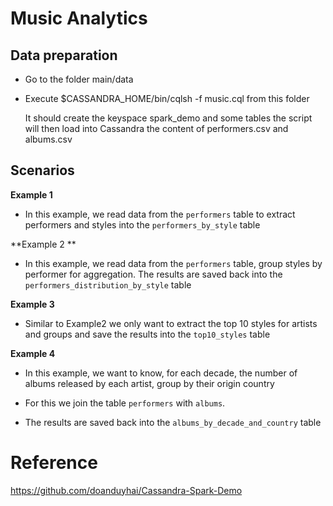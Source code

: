 
# Music Analytics

## Data preparation

* Go to the folder main/data

* Execute $CASSANDRA_HOME/bin/cqlsh -f music.cql from this folder
  
  It should create the keyspace spark_demo and some tables
  the script will then load into Cassandra the content of
  performers.csv and albums.csv
   
## Scenarios 

**Example 1** 

* In this example, we read data from the `performers` table to extract performers
  and styles into the `performers_by_style` table

**Example 2 **

* In this example, we read data from the `performers` table, group styles by performer
  for aggregation. The results are saved back into the `performers_distribution_by_style` table

**Example 3**

* Similar to Example2 we only want to extract the top 10 styles for artists 
  and groups and save the results into the `top10_styles` table
  
**Example 4**

* In this example, we want to know, for each decade, the number of albums
  released by each artist, group by their origin country
  
* For this we join the table `performers` with `albums`.

* The results are saved back into the `albums_by_decade_and_country` table


Reference
=========
https://github.com/doanduyhai/Cassandra-Spark-Demo